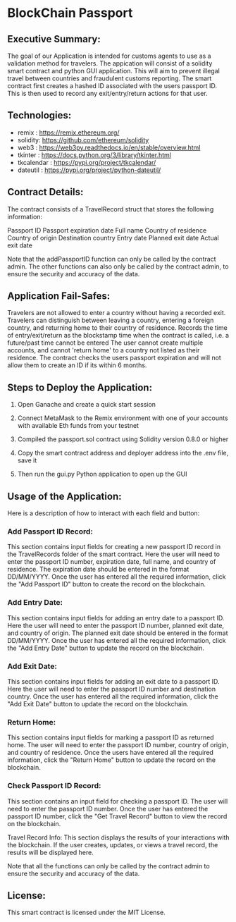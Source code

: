 # BlockChain Passport

## Executive Summary:

The goal of our Application is intended for customs agents to use as a validation method for travelers.
The appication will consist of a solidity smart contract and python GUI application. 
This will aim to prevent illegal travel between countries and fraudulent customs reporting.
The smart contract first creates a hashed ID associated with the users passport ID.
This is then used to record any exit/entry/return actions for that user.


## Technologies:

- remix : https://remix.ethereum.org/
- solidity: https://github.com/ethereum/solidity
- web3 : https://web3py.readthedocs.io/en/stable/overview.html
- tkinter : https://docs.python.org/3/library/tkinter.html 
- tkcalendar : https://pypi.org/project/tkcalendar/
- dateutil : https://pypi.org/project/python-dateutil/


## Contract Details:

The contract consists of a TravelRecord struct that stores the following information:

Passport ID
Passport expiration date
Full name
Country of residence
Country of origin
Destination country
Entry date
Planned exit date
Actual exit date


Note that the addPassportID function can only be called by the contract admin.
The other functions can also only be called by the contract admin, to ensure the security and accuracy of the data.


## Application Fail-Safes:

Travelers are not allowed to enter a country without having a recorded exit.
Travelers can distinguish between leaving a country, entering a foreign country, and returning home to their country of residence.
Records the time of entry/exit/return as the blockstamp time when the contract is called, i.e. a future/past time cannot be entered
The user cannot create multiple accounts, and cannot 'return home' to a country not listed as their residence.
The contract checks the users passport expiration and will not allow them to create an ID if its within 6 months. 


## Steps to Deploy the Application:

1. Open Ganache and create a quick start session

2. Connect MetaMask to the Remix environment with one of your accounts with available Eth funds from your testnet

3. Compiled the passport.sol contract using Solidity version 0.8.0 or higher

4. Copy the smart contract address and deployer address into the .env file, save it

5. Then run the gui.py Python application to open up the GUI


## Usage of the Application:

Here is a description of how to interact with each field and button:

### Add Passport ID Record:
This section contains input fields for creating a new passport ID record in the TravelRecords folder of the smart contract.
Here the user will need to enter the passport ID number, expiration date, full name, and country of residence.
The expiration date should be entered in the format DD/MM/YYYY.
Once the user has entered all the required information, click the "Add Passport ID" button to create the record on the blockchain.

### Add Entry Date:
This section contains input fields for adding an entry date to a passport ID.
Here the user will need to enter the passport ID number, planned exit date, and country of origin.
The planned exit date should be entered in the format DD/MM/YYYY.
Once the user has entered all the required information, click the "Add Entry Date" button to update the record on the blockchain.

### Add Exit Date:
This section contains input fields for adding an exit date to a passport ID.
Here the user will need to enter the passport ID number and destination country.
Once the user has entered all the required information, click the "Add Exit Date" button to update the record on the blockchain.

### Return Home:
This section contains input fields for marking a passport ID as returned home. 
The user will need to enter the passport ID number, country of origin, and country of residence. 
Once the users have entered all the required information, click the "Return Home" button to update the record on the blockchain.

### Check Passport ID Record:
This section contains an input field for checking a passport ID.
The user will need to enter the passport ID number.
Once the user has entered the passport ID number, click the "Get Travel Record" button to view the record on the blockchain.

Travel Record Info: This section displays the results of your interactions with the blockchain.
If the user creates, updates, or views a travel record, the results will be displayed here.

Note that all the functions can only be called by the contract admin to ensure the security and accuracy of the data.


## License:

This smart contract is licensed under the MIT License.



